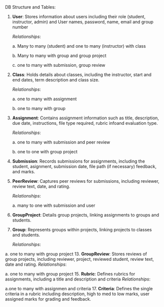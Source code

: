 DB Structure and Tables:

1. **User**: Stores information about users including their role (student, instructor, admin) and User names, password, name, email and group number
   
   *Relationships*:
   
   a. Many to many (student) and one to many (instructor) with class
   
   b. Many to many with group and group project
   
   c. one to many with submission, group review
3. **Class**: Holds details about classes, including the instructor, start and end dates, term description and class size.
   
   *Relationships*:
   
   a. one to many with assignment
   
   b. one to many with group
5. **Assignment**: Contains assignment information such as title, description, due date, instructions, file type required, rubric infoand evaluation type.
   
   *Relationships*:
   
   a. one to many with submission and peer review
   
   b. one to one with group project
7. **Submission**: Records submissions for assignments, including the student, asignment, submission date, file path (if necessary) feedback, and marks. 
8. **PeerReview**: Captures peer reviews for submissions, including reviewer, review text, date, and rating.
   
   *Relationships*:
   
   a. many to one with submission and user
10. **GroupProject**: Details group projects, linking assignments to groups and students.
11. **Group**: Represents groups within projects, linking projects to classes and students.
    
    *Relationships*:
    
   a. one to many with group project
13. **GroupReview**: Stores reviews of group projects, including reviewer, project, reviewed student, review text, date and rating.
    *Relationships*:
    
   a. one to many with group project
15. **Rubric**: Defines rubrics for assignments, including a title and description and criteria
    *Relationships*:
    
   a.one to many with assignmen and criteria
17. **Criteria**: Defines the single criteria in a rubric including description, high to med to low marks, user assigned marks for grading and feedback.

